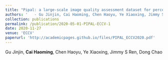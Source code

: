 ```yaml
---
title: "Pipal: a large-scale image quality assessment dataset for perceptual image restoration"
authors: '   - Gu Jinjin, Cai Haoming, Chen Haoyu, Ye Xiaoxing, Jimmy S Ren, Dong Chao'
collection: publications
permalink: /publication/2020-05-01-PIPAL-ECCV-1
date: 2020-11-27
venue: 'ECCV'
paperurl: 'http://academicpages.github.io/files/PIPAL_ECCV2020.pdf'
---
```


Gu Jinjin, **Cai Haoming**, Chen Haoyu, Ye Xiaoxing, Jimmy S Ren, Dong Chao